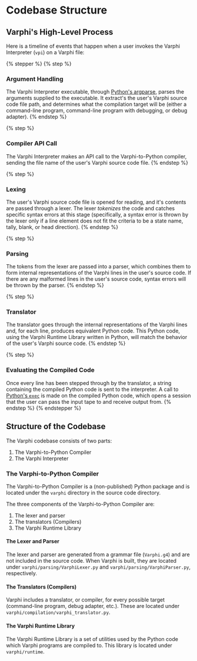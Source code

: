 # Codebase Structure

## Varphi's High-Level Process

Here is a timeline of events that happen when a user invokes the Varphi Interpreter (`vpi`) on a Varphi file:

{% stepper %}
{% step %}
### Argument Handling

The Varphi Interpreter executable, through [Python's argparse](https://docs.python.org/3/library/argparse.html), parses the arguments supplied to the executable. It extract's the user's Varphi source code file path, and determines what the compilation target will be (either a command-line program, command-line program with debugging, or debug adapter).&#x20;
{% endstep %}

{% step %}
### Compiler API Call

The Varphi Interpreter makes an API call to the Varphi-to-Python compiler, sending the file name of the user's Varphi source code file.&#x20;
{% endstep %}

{% step %}
### Lexing

The user's Varphi source code file is opened for reading, and it's contents are passed through a lexer. The lexer _tokenizes_ the code and catches specific syntax errors at this stage (specifically, a syntax error is thrown by the lexer only if a line element does not fit the criteria to be a state name, tally, blank, or head direction).&#x20;
{% endstep %}

{% step %}
### Parsing

The tokens from the lexer are passed into a parser, which combines them to form internal representations of the Varphi lines in the user's source code. If there are any malformed lines in the user's source code, syntax errors will be thrown by the parser.&#x20;
{% endstep %}

{% step %}
### Translator

The translator goes through the internal representations of the Varphi lines and, for each line, produces equivalent Python code. This Python code, using the Varphi Runtime Library written in Python, will match the behavior of the user's Varphi source code.
{% endstep %}

{% step %}
### Evaluating the Compiled Code

Once every line has been stepped through by the translator, a string containing the compiled Python code is sent to the interpreter. A call to [Python's `exec`](https://docs.python.org/3/library/functions.html#exec) is made on the compiled Python code, which opens a session that the user can pass the input tape to and receive output from.&#x20;
{% endstep %}
{% endstepper %}

## Structure of the Codebase

The Varphi codebase consists of two parts:

1. The Varphi-to-Python Compiler
2. The Varphi Interpreter

### The Varphi-to-Python Compiler

The Varphi-to-Python Compiler is a (non-published) Python package and is located under the `varphi` directory in the source code directory.&#x20;

The three components of the Varphi-to-Python Compiler are:

1. The lexer and parser
2. The translators (Compilers)
3. The Varphi Runtime Library

#### The Lexer and Parser

The lexer and parser are generated from a grammar file (`Varphi.g4`) and are not included in the source code. When Varphi is built, they are located under `varphi/parsing/VarphiLexer.py` and `varphi/parsing/VarphiParser.py`, respectively.

#### The Translators (Compilers)

Varphi includes a translator, or compiler, for every possible target (command-line program, debug adapter, etc.). These are located under `varphi/compilation/varphi_translator.py`.&#x20;

#### The Varphi Runtime Library

The Varphi Runtime Library is a set of utilities used by the Python code which Varphi programs are compiled to. This library is located under `varphi/runtime`.
